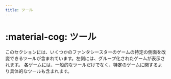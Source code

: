 ```yaml
---
title: ツール
---
```


# :material-cog: ツール

このセクションには、いくつかのファンタシースターのゲームの特定の側面を改変できるツールが含まれています。左側には、グループ化されたゲームが表示されます。 各ゲームには、一般的なツールだけでなく、特定のゲームに関するより具体的なツールも含まれます。
